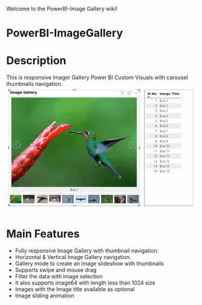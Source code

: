 Welcome to the PowerBI-Image Gallery wiki!
# PowerBI-ImageGallery

# Description
  This is responsive Imager Gallery Power BI Custom Visuals with carousel thumbnails navigation. 
![alt text](https://github.com/prabhubeec/PowerBI-ImageGallery/blob/master/Report-Navigation.gif?raw=true)


# Main Features

*   Fully responsive Image Gallery with thumbnail navigation.
*   Horizontal & Vertical Image Gallery navigation.
*   Gallery mode to create an image slideshow with thumbnails
*   Supports swipe and mouse drag
*   Filter the data with image selection 
*   It also supports image64 with length less than 1024 size
*   Images with the Image title available as optional
*   Image sliding animation
